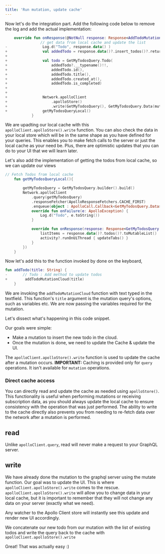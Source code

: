 ```yaml
---
title: 'Run mutation, update cache'
---
```


Now let's do the integration part. Add the following code below to remove the log and add the actual implementation:

```kotlin
    override fun onResponse(@NotNull response: Response<AddTodoMutation.Data>) {
                // get data from local cache and update the list
-                Log.d("Todo", response.data() )
+                val addedTodo = response.data()?.insert_todos()?.returning()?.get(0)
+
+                val todo = GetMyTodosQuery.Todo(
+                    addedTodo?.__typename()!!,
+                    addedTodo.id(),
+                    addedTodo.title(),
+                    addedTodo.created_at(),
+                    addedTodo.is_completed)
+
+
+                Network.apolloClient
+                    .apolloStore()
+                    .write(GetMyTodosQuery(), GetMyTodosQuery.Data(mutableListOf(todo))).execute()
+                getMyTodosQueryLocal()
            }
```

We are upadting our local cache with this `apolloClient.apolloStore().write` function. You can also check the data in your local store which will be in the same shape as you have defined for your queries. This enables you to make fetch calls to the server or just the local cache as your need be. Plus, there are optimistic updates that you can do to your UI that we will learn later.

Let's also add the implementation of getting the todos from local cache, so we can update our views

```kotlin
// Fetch Todos from local cache
    fun getMyTodosQueryLocal(){

        getMyTodosQuery = GetMyTodosQuery.builder().build()
        Network.apolloClient
            .query(getMyTodosQuery)
            .responseFetcher(ApolloResponseFetchers.CACHE_FIRST)
            .enqueue(object : ApolloCall.Callback<GetMyTodosQuery.Data>() {
            override fun onFailure(e: ApolloException) {
                Log.d("Todo", e.toString())
            }

            override fun onResponse(response: Response<GetMyTodosQuery.Data>) {
                listItems = response.data()?.todos()?.toMutableList()
                activity?.runOnUiThread { updateTabs() }
            }
        })
    }
```

Now let's add this to the function invoked by done on the keyboard,

```kotlin
fun addTodo(title: String) {
-       // Todo : Add method to update todos
+        addTodoMutationCloud(title)
    }
```

We are invoking the `addTodoMutationCloud` function with text typed in the textfield.
This function's `title` argument is the mutation query's options, such as variables etc. We are now passing the variables required for the mutation.

Let's dissect what's happening in this code snippet.

Our goals were simple:

- Make a mutation to insert the new todo in the cloud.
- Once the mutation is done, we need to update the Cache & update the UI.

The `apolloClient.apolloStore().write` function is used to update the cache after a mutation occurs.
**IMPORTANT:** Caching is provided only for `query` operations. It isn't available for `mutation` operations.

### Direct cache access

You can directly read and update the cache as needed using `apolloStore()`. This functionality is useful when performing mutations or receiving subscription data, as you should always update the local cache to ensure consistency with the operation that was just performed. The ability to write to the cache directly also prevents you from needing to re-fetch data over the network after a mutation is performed.

## read

Unlike `apolloClient.query`, read will never make a request to your GraphQL server.

## write

We have already done the mutation to the graphql server using the mutate function. Our goal was to update the UI. This is where `apolloClient.apolloStore().write` comes to the rescue. `apolloClient.apolloStore().write` will allow you to change data in your local cache, but it is important to remember that they will not change any data on your server (exactly what we need).

Any watcher to the Apollo Client store will instantly see this update and render new UI accordingly.

We concatenate our new todo from our mutation with the list of existing todos and write the query back to the cache with `apolloClient.apolloStore().write`

Great! That was actually easy :)
